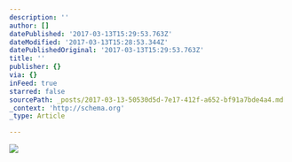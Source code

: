 ```yaml
---
description: ''
author: []
datePublished: '2017-03-13T15:29:53.763Z'
dateModified: '2017-03-13T15:28:53.344Z'
datePublishedOriginal: '2017-03-13T15:29:53.763Z'
title: ''
publisher: {}
via: {}
inFeed: true
starred: false
sourcePath: _posts/2017-03-13-50530d5d-7e17-412f-a652-bf91a7bde4a4.md
_context: 'http://schema.org'
_type: Article

---
```

![](https://the-grid-user-content.s3-us-west-2.amazonaws.com/b8c13eb6-fcc2-48f1-acd5-cc93fb8c2c32.jpg)